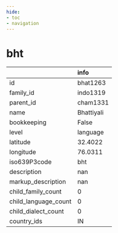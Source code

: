```yaml
---
hide:
- toc
- navigation
---
```

# bht
|                      | info       |
|:---------------------|:-----------|
| id                   | bhat1263   |
| family_id            | indo1319   |
| parent_id            | cham1331   |
| name                 | Bhattiyali |
| bookkeeping          | False      |
| level                | language   |
| latitude             | 32.4022    |
| longitude            | 76.0311    |
| iso639P3code         | bht        |
| description          | nan        |
| markup_description   | nan        |
| child_family_count   | 0          |
| child_language_count | 0          |
| child_dialect_count  | 0          |
| country_ids          | IN         |